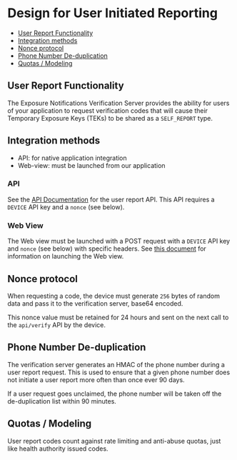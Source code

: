 
# Design for User Initiated Reporting

<!-- TOC depthFrom:2 depthTo:2 -->

- [User Report Functionality](#user-report-functionality)
- [Integration methods](#integration-methods)
- [Nonce protocol](#nonce-protocol)
- [Phone Number De-duplication](#phone-number-de-duplication)
- [Quotas / Modeling](#quotas--modeling)

<!-- /TOC -->

## User Report Functionality

The Exposure Notifications Verification Server provides the ability for
users of your application to request verification codes that will
cause their Temporary Exposure Keys (TEKs) to be shared as a `SELF_REPORT`
type.

## Integration methods

* API: for native application integration
* Web-view: must be launched from our application

### API

See the [API Documentation](api.md#apiuser-report) for the user report API.
This API requires a `DEVICE` API key and a `nonce` (see below).

### Web View

The Web view must be launched with a POST request with a `DEVICE` API key
and `nonce` (see below) with specific headers. See
[this document](user-report-webvidew.md) for information on launching the
Web view.

## Nonce protocol

When requesting a code, the device must generate `256` bytes of random data
and pass it to the verification server, base64 encoded.

This nonce value must be retained for 24 hours and sent on the next call
to the `api/verify` API by the device.

## Phone Number De-duplication

The verification server generates an HMAC of the phone number during
a user report request. This is used to ensure that a given phone
number does not initiate a user report more often than once
ever 90 days.

If a user request goes unclaimed, the phone number will be taken
off the de-duplication list within 90 minutes.

## Quotas / Modeling

User report codes count against rate limiting and anti-abuse quotas,
just like health authority issued codes.
